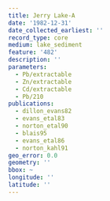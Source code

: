 ```yaml
---
title: Jerry Lake-A
date: '1982-12-31'
date_collected_earliest: ''
record_type: core
medium: lake_sediment
feature: '482'
description: ''
parameters:
  - Pb/extractable
  - Zn/extractable
  - Cd/extractable
  - Pb/210
publications:
  - dillon_evans82
  - evans_etal83
  - norton_etal90
  - blais95
  - evans_etal86
  - norton_kahl91
geo_error: 0.0
geometry: ''
bbox: ~
longitude: ''
latitude: ''
---
```

